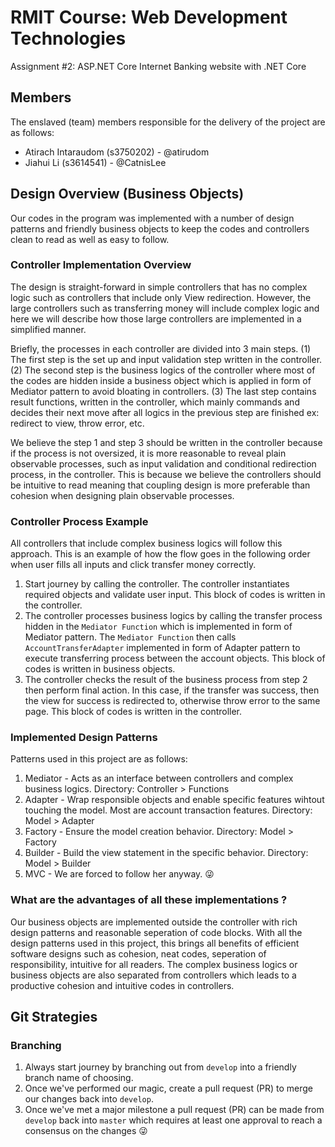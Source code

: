 # RMIT Course: Web Development Technologies
Assignment #2: ASP.NET Core Internet Banking website with .NET Core

## Members
The enslaved (team) members responsible for the delivery of the project are as follows:
- Atirach Intaraudom (s3750202) - @atirudom
- Jiahui Li (s3614541) - @CatnisLee

## Design Overview (Business Objects)
Our codes in the program was implemented with a number of design patterns and friendly business objects to keep the codes and controllers clean to read as well as easy to follow. 

### Controller Implementation Overview
The design is straight-forward in simple controllers that has no complex logic such as controllers that include only View redirection.
However, the large controllers such as transferring money will include complex logic and here we will describe how those large controllers are implemented in a simplified manner. 

Briefly, the processes in each controller are divided into 3 main steps. (1) The first step is the set up and input validation step written in the controller. (2) The second step is the business logics of the controller where most of the codes are hidden inside a business object which is applied in form of Mediator pattern to avoid bloating in controllers. (3) The last step contains result functions, written in the controller, which mainly commands and decides their next move after all logics in the previous step are finished ex: redirect to view, throw error, etc.

We believe the step 1 and step 3 should be written in the controller because if the process is not oversized, it is more reasonable to reveal plain observable processes, such as input validation and conditional redirection process, in the controller. This is because we believe the controllers should be intuitive to read meaning that coupling design is more preferable than cohesion when designing plain observable processes. 

### Controller Process Example
All controllers that include complex business logics will follow this approach. This is an example of how the flow goes in the following order when user fills all inputs and click transfer money correctly. 
1. Start journey by calling the controller. The controller instantiates required objects and validate user input. This block of codes is written in the controller.
2. The controller processes business logics by calling the transfer process hidden in the `Mediator Function` which is implemented in form of Mediator pattern. The `Mediator Function` then calls `AccountTransferAdapter` implemented in form of Adapter pattern to execute transferring process between the account objects. This block of codes is written in business objects.
3. The controller checks the result of the business process from step 2 then perform final action. In this case, if the transfer was success, then the view for success is redirected to, otherwise throw error to the same page. This block of codes is written in the controller.

### Implemented Design Patterns
Patterns used in this project are as follows:
1. Mediator - Acts as an interface between controllers and complex business logics. Directory: Controller > Functions
2. Adapter - Wrap responsible objects and enable specific features wihtout touching the model. Most are account transaction features. Directory: Model > Adapter
3. Factory - Ensure the model creation behavior. Directory: Model > Factory
4. Builder - Build the view statement in the specific behavior. Directory: Model > Builder
5. MVC - We are forced to follow her anyway. 😜

### What are the advantages of all these implementations ?
Our business objects are implemented outside the controller with rich design patterns and reasonable seperation of code blocks. With all the design patterns used in this project, this brings all benefits of efficient software designs such as cohesion, neat codes, seperation of responsibility, intuitive for all readers. The complex business logics or business objects are also separated from controllers which leads to a productive cohesion and intuitive codes in controllers.

## Git Strategies
### Branching
1. Always start journey by branching out from `develop` into a friendly branch name of choosing.
2. Once we've performed our magic, create a pull request (PR) to merge our changes back into `develop`.
3. Once we've met a major milestone a pull request (PR) can be made from `develop` back into `master` which requires at least one approval to reach a consensus on the changes 😜
